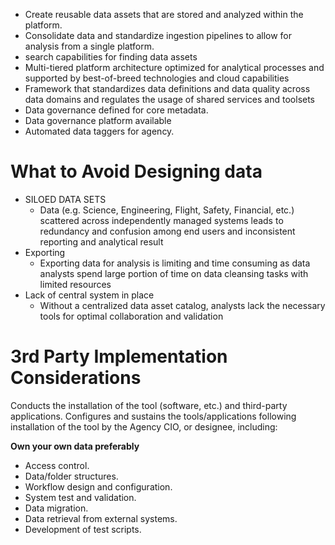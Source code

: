 - Create reusable data assets that are stored and analyzed within the platform.
- Consolidate data and standardize ingestion pipelines to allow for analysis from a single platform.
- search capabilities for finding data assets
- Multi-tiered platform architecture optimized for analytical processes and supported by best-of-breed technologies and cloud capabilities
- Framework that standardizes data definitions and data quality across data domains and regulates the usage of shared services and toolsets
- Data governance defined for core metadata. 
- Data governance platform available
- Automated data taggers for agency.
# What to Avoid Designing data

- SILOED DATA SETS
	- Data (e.g. Science, Engineering, Flight, Safety, Financial, etc.) scattered across independently managed systems leads to redundancy and confusion among end users and inconsistent reporting and analytical result
- Exporting 
	- Exporting data for analysis is limiting and time consuming as data analysts spend large portion of time on data cleansing tasks with limited resources
- Lack of central system in place
	- Without a centralized data asset catalog, analysts lack the necessary tools for optimal collaboration and validation
# 3rd Party Implementation Considerations  
Conducts the installation of the tool (software, etc.) and third-party applications.
Configures and sustains the tools/applications following installation of the tool by
the Agency CIO, or designee, including:

**Own your own data preferably**

- Access control.
- Data/folder structures.
- Workflow design and configuration.
- System test and validation.
- Data migration.
- Data retrieval from external systems.
- Development of test scripts.